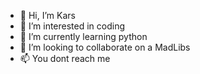 - 👋 Hi, I’m Kars
- 👀 I’m interested in coding
- 🌱 I’m currently learning python
- 💞️ I’m looking to collaborate on a MadLibs
- 📫 You dont reach me

<!---
KarsLy/KarsLy is a ✨ special ✨ repository because its `README.md` (this file) appears on your GitHub profile.
You can click the Preview link to take a look at your changes.
--->
